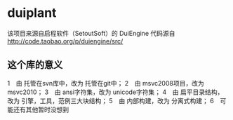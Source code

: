 duiplant
========
该项目来源自启程软件（SetoutSoft）的 DuiEngine
代码源自 http://code.taobao.org/p/duiengine/src/

这个库的意义
---------

1　由 托管在svn库中，改为 托管在git中；
2　由 msvc2008项目，改为 msvc2010；
3　由 ansi字符集，改为 unicode字符集；
4　由 扁平目录结构，改为 引擎，工具，范例三大块结构；
5　由 内部构建，改为 分离式构建；
6　可能还有其他暂时没想到
